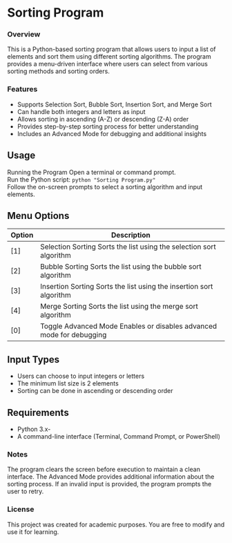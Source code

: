 # Sorting Program
### Overview
This is a Python-based sorting program that allows users to input a list of elements and sort them using different sorting algorithms. The program provides a menu-driven interface where users can select from various sorting methods and sorting orders.

### Features
- Supports Selection Sort, Bubble Sort, Insertion Sort, and Merge Sort
- Can handle both integers and letters as input
- Allows sorting in ascending (A-Z) or descending (Z-A) order
- Provides step-by-step sorting process for better understanding
- Includes an Advanced Mode for debugging and additional insights

## Usage
Running the Program
Open a terminal or command prompt.\
Run the Python script:
`python "Sorting Program.py"`\
Follow the on-screen prompts to select a sorting algorithm and input elements.

## Menu Options
| Option | Description |
| --- | --- |
| [1] | Selection Sorting	Sorts the list using the selection sort algorithm |
| [2] | Bubble Sorting	Sorts the list using the bubble sort algorithm |
| [3] | Insertion Sorting	Sorts the list using the insertion sort algorithm |
| [4] | Merge Sorting	Sorts the list using the merge sort algorithm |
| [0] | Toggle Advanced Mode	Enables or disables advanced mode for debugging |

## Input Types
- Users can choose to input integers or letters
- The minimum list size is 2 elements
- Sorting can be done in ascending or descending order

## Requirements
- Python 3.x-
- A command-line interface (Terminal, Command Prompt, or PowerShell)

### Notes
The program clears the screen before execution to maintain a clean interface.
The Advanced Mode provides additional information about the sorting process.
If an invalid input is provided, the program prompts the user to retry.

### License
This project was created for academic purposes. You are free to modify and use it for learning.
